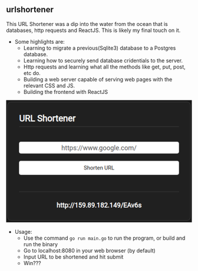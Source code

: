 ## urlshortener

This URL Shortener was a dip into the water from the ocean that is databases, http requests and ReactJS. This is likely my final touch on it.

- Some highlights are:
    - Learning to migrate a previous(Sqlite3) database to a Postgres database.
    - Learning how to securely send database cridentials to the server.
    - Http requests and learning what all the methods like get, put, post, etc do.
    - Building a web server capable of serving web pages with the relevant CSS and JS.
    - Building the frontend with ReactJS


![](https://raw.githubusercontent.com/MostwantedRBX/MostwantedRBX/master/pics/urlshortener.png)

- Usage:
    - Use the command <code>go run main.go</code> to run the program, or build and run the binary
    - Go to localhost:8080 in your web browser (by default)
    - Input URL to be shortened and hit submit
    - Win???
    
